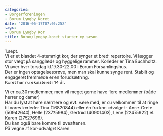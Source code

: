 ```yaml
---
categories:
- Borgerforeningen
- Borum Lyngby Koret
date: "2016-06-17T07:00:25Z"
tags:
- Borum Lyngby Kor
title: Borum/Lyngby-koret starter ny sæson
---
```


1.sept.  
Vi er et blandet 4-stemmigt kor, der synger et bredt repertoire. Vi lægger stor vægt på sangglæde og hyggelige rammer. Korleder er Tina Buchholtz. Vi øver hver torsdag kl.19.30-22.00 i Borum Forsamlingshus.  
Der er ingen optagelsesprøve, men man skal kunne synge rent. Stabilt og engageret fremmøde er en forudsætning.  
Koret har nu eksisteret i 14 år.

Vi er ca.30 medlemmer, men vil meget gerne have flere medlemmer (både herrer og damer)  
Har du lyst at høre nærmere og evt. være med, er du velkommen til at ringe til vores korleder Tina (26820844) eller én fra kor-udvalget.: Anne-Grete (50942643), Helle (23725984), Gertrud (40901403), Lene (22475922) el. Karen (27527696).  
Du kan også bare komme til øveaftenen.  
På vegne af kor-udvalget Karen